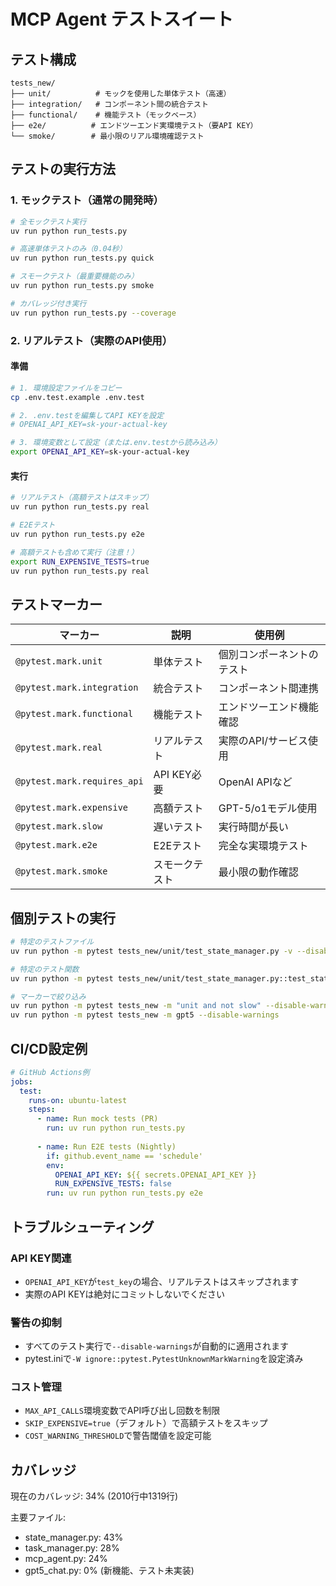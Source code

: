 # MCP Agent テストスイート

## テスト構成

```
tests_new/
├── unit/          # モックを使用した単体テスト（高速）
├── integration/   # コンポーネント間の統合テスト
├── functional/    # 機能テスト（モックベース）
├── e2e/          # エンドツーエンド実環境テスト（要API KEY）
└── smoke/        # 最小限のリアル環境確認テスト
```

## テストの実行方法

### 1. モックテスト（通常の開発時）

```bash
# 全モックテスト実行
uv run python run_tests.py

# 高速単体テストのみ（0.04秒）
uv run python run_tests.py quick

# スモークテスト（最重要機能のみ）
uv run python run_tests.py smoke

# カバレッジ付き実行
uv run python run_tests.py --coverage
```

### 2. リアルテスト（実際のAPI使用）

#### 準備
```bash
# 1. 環境設定ファイルをコピー
cp .env.test.example .env.test

# 2. .env.testを編集してAPI KEYを設定
# OPENAI_API_KEY=sk-your-actual-key

# 3. 環境変数として設定（または.env.testから読み込み）
export OPENAI_API_KEY=sk-your-actual-key
```

#### 実行
```bash
# リアルテスト（高額テストはスキップ）
uv run python run_tests.py real

# E2Eテスト
uv run python run_tests.py e2e

# 高額テストも含めて実行（注意！）
export RUN_EXPENSIVE_TESTS=true
uv run python run_tests.py real
```

## テストマーカー

| マーカー | 説明 | 使用例 |
|---------|------|--------|
| `@pytest.mark.unit` | 単体テスト | 個別コンポーネントのテスト |
| `@pytest.mark.integration` | 統合テスト | コンポーネント間連携 |
| `@pytest.mark.functional` | 機能テスト | エンドツーエンド機能確認 |
| `@pytest.mark.real` | リアルテスト | 実際のAPI/サービス使用 |
| `@pytest.mark.requires_api` | API KEY必要 | OpenAI APIなど |
| `@pytest.mark.expensive` | 高額テスト | GPT-5/o1モデル使用 |
| `@pytest.mark.slow` | 遅いテスト | 実行時間が長い |
| `@pytest.mark.e2e` | E2Eテスト | 完全な実環境テスト |
| `@pytest.mark.smoke` | スモークテスト | 最小限の動作確認 |

## 個別テストの実行

```bash
# 特定のテストファイル
uv run python -m pytest tests_new/unit/test_state_manager.py -v --disable-warnings

# 特定のテスト関数
uv run python -m pytest tests_new/unit/test_state_manager.py::test_state_manager_initialization

# マーカーで絞り込み
uv run python -m pytest tests_new -m "unit and not slow" --disable-warnings
uv run python -m pytest tests_new -m gpt5 --disable-warnings
```

## CI/CD設定例

```yaml
# GitHub Actions例
jobs:
  test:
    runs-on: ubuntu-latest
    steps:
      - name: Run mock tests (PR)
        run: uv run python run_tests.py
        
      - name: Run E2E tests (Nightly)
        if: github.event_name == 'schedule'
        env:
          OPENAI_API_KEY: ${{ secrets.OPENAI_API_KEY }}
          RUN_EXPENSIVE_TESTS: false
        run: uv run python run_tests.py e2e
```

## トラブルシューティング

### API KEY関連
- `OPENAI_API_KEY`が`test_key`の場合、リアルテストはスキップされます
- 実際のAPI KEYは絶対にコミットしないでください

### 警告の抑制
- すべてのテスト実行で`--disable-warnings`が自動的に適用されます
- pytest.iniで`-W ignore::pytest.PytestUnknownMarkWarning`を設定済み

### コスト管理
- `MAX_API_CALLS`環境変数でAPI呼び出し回数を制限
- `SKIP_EXPENSIVE=true`（デフォルト）で高額テストをスキップ
- `COST_WARNING_THRESHOLD`で警告閾値を設定可能

## カバレッジ

現在のカバレッジ: 34% (2010行中1319行)

主要ファイル:
- state_manager.py: 43%
- task_manager.py: 28%
- mcp_agent.py: 24%
- gpt5_chat.py: 0% (新機能、テスト未実装)